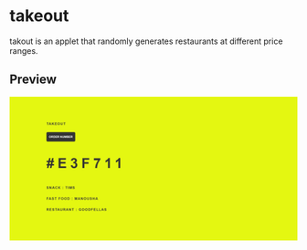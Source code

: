 # takeout

takout is an applet that randomly generates restaurants at different price ranges.

## Preview

[![Website Preview](assets/preview.jpg)](https://anthonytedja.github.io/takeout/)
